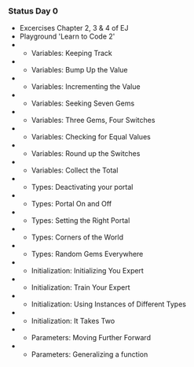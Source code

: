 ### Status Day 0
- Excercises Chapter 2, 3 & 4 of EJ
- Playground 'Learn to Code 2'
- - Variables: Keeping Track
- - Variables: Bump Up the Value
- - Variables: Incrementing the Value
- - Variables: Seeking Seven Gems
- - Variables: Three Gems, Four Switches
- - Variables: Checking for Equal Values
- - Variables: Round up the Switches
- - Variables: Collect the Total
- - Types: Deactivating your portal
- - Types: Portal On and Off
- - Types: Setting the Right Portal
- - Types: Corners of the World
- - Types: Random Gems Everywhere
- - Initialization: Initializing You Expert
- - Initialization: Train Your Expert
- - Initialization: Using Instances of Different Types
- - Initialization: It Takes Two
- - Parameters: Moving Further Forward
- - Parameters: Generalizing a function